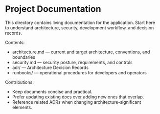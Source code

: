 # Project Documentation

This directory contains living documentation for the application. Start here to understand architecture, security, development workflow, and decision records.

Contents:
- architecture.md — current and target architecture, conventions, and boundaries
- security.md — security posture, requirements, and controls
- adr/ — Architecture Decision Records
- runbooks/ — operational procedures for developers and operators

Contributions:
- Keep documents concise and practical.
- Prefer updating existing docs over adding new ones that overlap.
- Reference related ADRs when changing architecture-significant elements.